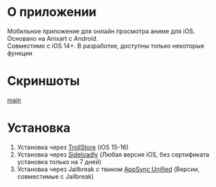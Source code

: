 # О приложении
Мобильное приложение для онлайн просмотра аниме для iOS. Основано на Anixart с Android.<br>
Совместимо с iOS 14+. В разработке, доступны только некоторые функции
# Скриншоты
[main](https://github.com/AnAgTeam/AniAngliaDevRel/raw/main/images/main_screenshot.png)
# Установка
1. Установка через [TrollStore](https://trollstore.app/) (iOS 15-16)
2. Установка через [Sideloadly](https://sideloadly.io/) (Любая версия iOS, без сертификата установка только на 7 дней)
3. Установка через Jailbreak с твиком [AppSync Unified](https://github.com/akemin-dayo/AppSync) (Версии, совместимые с Jailbreak)